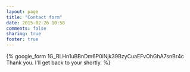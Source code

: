 ```yaml
---
layout: page
title: "Contact form"
date: 2015-02-26 10:58
comments: false
sharing: true
footer: true
---
```

{% google_form 1G_RLHn1uBBnDm6P0iNjk39BzyCuaEFvOhGhA7snBr4c Thank you. I'll get back to your shortly. %}